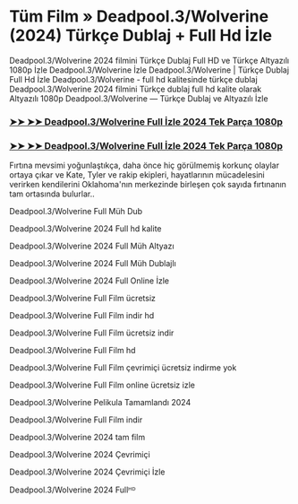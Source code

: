# Tüm Film » Deadpool.3/Wolverine (2024) Türkçe Dublaj + Full Hd İzle

Deadpool.3/Wolverine 2024 filmini Türkçe Dublaj Full HD ve Türkçe Altyazılı 1080p İzle Deadpool.3/Wolverine İzle Deadpool.3/Wolverine | Türkçe Dublaj Full Hd İzle Deadpool.3/Wolverine - full hd kalitesinde türkçe dublaj Deadpool.3/Wolverine 2024 filmini Türkçe dublaj full hd kalite olarak Altyazılı 1080p Deadpool.3/Wolverine — Türkçe Dublaj ve Altyazılı İzle

### [➤➤ ➤➤ Deadpool.3/Wolverine Full İzle 2024 Tek Parça 1080p](https://f2movies.site/tr/movie/533535/deadpool-wolverine)
### [➤➤ ➤➤ Deadpool.3/Wolverine Full İzle 2024 Tek Parça 1080p](https://f2movies.site/tr/movie/533535/deadpool-wolverine)
Fırtına mevsimi yoğunlaştıkça, daha önce hiç görülmemiş korkunç olaylar ortaya çıkar ve Kate, Tyler ve rakip ekipleri, hayatlarının mücadelesini verirken kendilerini Oklahoma'nın merkezinde birleşen çok sayıda fırtınanın tam ortasında bulurlar..

Deadpool.3/Wolverine Full Müh Dub

Deadpool.3/Wolverine 2024 Full hd kalite

Deadpool.3/Wolverine 2024 Full Müh Altyazı

Deadpool.3/Wolverine 2024 Full Müh Dublajlı

Deadpool.3/Wolverine 2024 Full Online İzle

Deadpool.3/Wolverine Full Film ücretsiz

Deadpool.3/Wolverine Full Film indir hd

Deadpool.3/Wolverine Full Film ücretsiz indir

Deadpool.3/Wolverine Full Film hd

Deadpool.3/Wolverine Full Film çevrimiçi ücretsiz indirme yok

Deadpool.3/Wolverine Full Film online ücretsiz izle

Deadpool.3/Wolverine Pelikula Tamamlandı 2024

Deadpool.3/Wolverine Full Film indir

Deadpool.3/Wolverine 2024 tam film

Deadpool.3/Wolverine 2024 Çevrimiçi

Deadpool.3/Wolverine 2024 Çevrimiçi İzle

Deadpool.3/Wolverine 2024 Fullᴴᴰ

